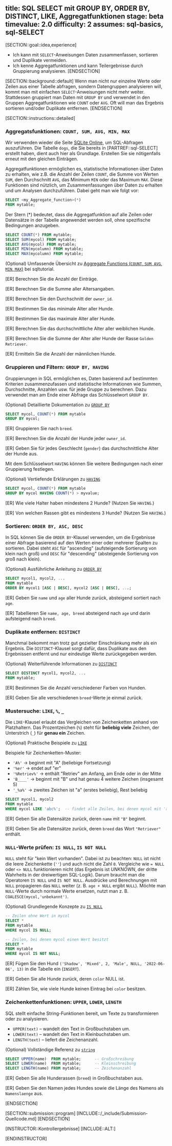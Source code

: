 title: SQL SELECT mit GROUP BY, ORDER BY, DISTINCT, LIKE, Aggregatfunktionen
stage: beta
timevalue: 2.0
difficulty: 2
assumes: sql-basics, sql-SELECT
---

[SECTION::goal::idea,experience]

- Ich kann mit `SELECT`-Anweisungen Daten zusammenfassen, sortieren und Duplikate vermeiden. 
- Ich kenne Aggregatfunktionen und kann Teilergebnisse durch Gruppierung analysieren.
[ENDSECTION]


[SECTION::background::default]
Wenn man nicht nur einzelne Werte oder Zeilen aus einer Tabelle abfragen, sondern Datengruppen analysieren will, 
kommt man mit einfachen `SELECT`-Anweisungen nicht mehr weiter. 
Stattdessen gruppiert man Daten mit `GROUP BY` und verwendet in den Gruppen Aggregatfunktionen wie `COUNT` oder `AVG`.
Oft will man das Ergebnis sortieren und/oder Duplikate entfernen.
[ENDSECTION]


[SECTION::instructions::detailed]

### Aggregatsfunktionen: `COUNT, SUM, AVG, MIN, MAX`

Wir verwenden wieder die Seite 
[SQLite Online](https://sqliteonline.com), 
um SQL-Abfragen auszuführen. 
Die Tabelle `dogs`, die Sie bereits in [PARTREF::sql-SELECT] erstellt haben, dient auch hier als Grundlage. 
Erstellen Sie sie nötigenfalls erneut mit den gleichen Einträgen.
<!-- time estimate: 10 min -->

Aggregatfunktionen ermöglichen es, statistische Informationen über Daten zu erhalten, wie z.B. die
Anzahl der Zeilen `COUNT`, die Summe von Werten `SUM`, den Durchschnitt `AVG`, das Minimum `MIN`
oder das Maximum `MAX`. Diese Funktionen sind nützlich, um Zusammenfassungen über Daten zu erhalten
und um Analysen durchzuführen. Dabei geht man wie folgt vor:

```sql
SELECT <my_Aggregate_function>(*)
FROM mytable;
```

Der Stern (*) bedeutet, dass die Aggregatfunktion auf alle Zeilen oder Datensätze
in der Tabelle angewendet werden soll, ohne spezifische Bedingungen anzugeben. 
```sql
SELECT COUNT(*) FROM mytable;
SELECT SUM(mycol) FROM mytable;
SELECT AVG(mycol) FROM mytable;
SELECT MIN(mycolumn) FROM mytable;
SELECT MAX(mycolumn) FROM mytable;
```
(Optional) Umfassende Übersicht zu
[Aggregate Functions (`COUNT`, `SUM`, `AVG`, `MIN`, `MAX`)](https://www.sqltutorial.org/sql-aggregate-functions/)
bei sqltutorial.

[ER] Berechnen Sie die Anzahl der Einträge.

[ER] Berechnen Sie die Summe aller Altersangaben.

[ER] Berechnen Sie den Durchschnitt der `owner_id`.

[ER] Bestimmen Sie das minimale Alter aller Hunde.

[ER] Bestimmen Sie das maximale Alter aller Hunde.

[ER] Berechnen Sie das durchschnittliche Alter aller weiblichen Hunde.

[ER] Berechnen Sie die Summe der Alter aller Hunde der Rasse `Golden Retriever`.

[ER] Ermitteln Sie die Anzahl der männlichen Hunde.
<!-- time estimate: 30 min -->


### Gruppieren und Filtern: `GROUP BY, HAVING`

Gruppierungen in SQL ermöglichen es, Daten basierend auf bestimmten Kriterien zusammenzufassen und
statistische Informationen wie Summen, Durchschnitte, Anzahlen usw. für jede Gruppe zu berechnen.
Dazu verwendet man am Ende einer Abfrage das Schlüsselwort `GROUP BY`. 

(Optional) Detaillierte Dokumentation zu
[`GROUP BY`](https://www.w3schools.com/sql/sql_groupby.asp)

```sql
SELECT mycol, COUNT(*) FROM mytable
GROUP BY mycol;
```

[ER] Gruppieren Sie nach `breed`.

[ER] Berechnen Sie die Anzahl der Hunde jeder `owner_id`.

[ER] Geben Sie für jedes Geschlecht (`gender`) das durchschnittliche Alter der Hunde aus.

Mit dem Schlüsselwort `HAVING` können Sie weitere Bedingungen nach einer Gruppierung festlegen. 

(Optional) Vertiefende Erklärungen zu
[`HAVING`](https://www.w3schools.com/sql/sql_having.asp)

```sql
SELECT mycol, COUNT(*) FROM mytable
GROUP BY mycol HAVING COUNT(*) > myvalue;
```

[ER] Wie viele Halter haben mindestens 2 Hunde? (Nutzen Sie `HAVING`.)

[ER] Von welchen Rassen gibt es mindestens 3 Hunde? (Nutzen Sie `HAVING`.)
<!-- time estimate: 20 min -->


### Sortieren: `ORDER BY, ASC, DESC`

In SQL können Sie die `ORDER BY`-Klausel verwenden, um die Ergebnisse einer Abfrage basierend auf den
Werten einer oder mehrerer Spalten zu sortieren. 
Dabei steht `ASC` für "ascending" (aufsteigende Sortierung von klein nach groß) 
und `DESC` für "descending" (absteigende Sortierung von groß nach klein). 

(Optional) Ausführliche Anleitung zu
[`ORDER BY`](https://mode.com/sql-tutorial/sql-order-by)

```sql
SELECT mycol1, mycol2, ...
FROM mytable
ORDER BY mycol1 [ASC | DESC], mycol2 [ASC | DESC], ...;
```

[ER] Geben Sie `name` und `age` aller Hunde zurück, absteigend sortiert nach `age`.

[ER] Tabellieren Sie `name, age, breed` absteigend nach `age` und darin aufsteigend nach `breed`.
<!-- time estimate: 10 min -->


### Duplikate entfernen: `DISTINCT`

Manchmal bekommt man trotz gut gezielter Einschränkung mehr als ein Ergebnis. 
Die `DISTINCT`-Klausel sorgt dafür, dass Duplikate aus den Ergebnissen entfernt und 
nur eindeutige Werte zurückgegeben werden. 

(Optional) Weiterführende Informationen zu
[`DISTINCT`](https://www.w3schools.com/sql/sql_distinct.asp)

```sql
SELECT DISTINCT mycol1, mycol2, ...
FROM mytable;
```

[ER] Bestimmen Sie die Anzahl verschiedener Farben von Hunden.

[ER] Geben Sie alle verschiedenen `breed`-Werte je einmal zurück.
<!-- time estimate: 10 min -->


### Mustersuche: `LIKE`, `%`, `_`

Die `LIKE`-Klausel erlaubt das Vergleichen von Zeichenketten anhand von Platzhaltern. 
Das Prozentzeichen (`%`) steht für **beliebig viele** Zeichen, der Unterstrich (`_`) für **genau ein** Zeichen. 

(Optional) Praktische Beispiele zu
[`LIKE`](https://www.w3schools.com/sql/sql_like.asp)


Beispiele für Zeichenketten-Muster:

* `'A%'` → beginnt mit "A" (beliebige Fortsetzung)
* `'%er'` → endet auf "er"
* `'%Retriev%'` → enthält "Retriev" am Anfang, am Ende oder in der Mitte
* `'B____'` → beginnt mit "B" und hat genau 4 weitere Zeichen (insgesamt 5)
* `'_%a%'` → zweites Zeichen ist "a" (erstes beliebig), Rest beliebig

```sql
SELECT mycol1, mycol2
FROM mytable
WHERE mycol LIKE 'abc%';  -- findet alle Zeilen, bei denen mycol mit 'abc' beginnt
```

[ER] Geben Sie alle Datensätze zurück, deren `name` mit `"B"` beginnt.

[ER] Geben Sie alle Datensätze zurück, deren `breed` das Wort `"Retriever"` enthält.
<!-- time estimate: 10 min -->


### `NULL`-Werte prüfen: `IS NULL`, `IS NOT NULL`

`NULL` steht für "kein Wert vorhanden".
Dabei ist zu beachten:
`NULL` ist nicht die leere Zeichenkette (`''`) und auch nicht die Zahl `0`. 
Vergleiche wie `= NULL` oder `<> NULL` funktionieren nicht (das Ergebnis ist *UNKNOWN*, der dritte 
Wahrheits in der dreiwertigen SQL-Logik). 
Darum braucht man die Operatoren `IS NULL` und `IS NOT NULL`. 
Ausdrücke und Berechnungen mit `NULL` propagieren das `NULL` weiter (z. B. `age + NULL` ergibt `NULL`). 
Möchte man `NULL`-Werte durch normale Werte ersetzen, nutzt man z. B. `COALESCE(mycol,'unbekannt')`.

(Optional) Grundlegende Konzepte zu
[`IS NULL`](https://www.w3schools.com/sql/sql_null_values.asp)

```sql
-- Zeilen ohne Wert in mycol
SELECT *
FROM mytable
WHERE mycol IS NULL;

-- Zeilen, bei denen mycol einen Wert besitzt
SELECT *
FROM mytable
WHERE mycol IS NOT NULL;
```

[ER] Fügen Sie den Hund `('Shadow', 'Mixed', 2, 'Male', NULL, '2022-06-06', 13)` in die Tabelle ein (`INSERT`).

[ER] Geben Sie alle Hunde zurück, deren `color` NULL ist.

[ER] Zählen Sie, wie viele Hunde keinen Eintrag bei `color` besitzen.
<!-- time estimate: 15 min -->


### Zeichenkettenfunktionen: `UPPER`, `LOWER`, `LENGTH`

SQL stellt einfache String-Funktionen bereit, um Texte zu transformieren oder zu analysieren.

* `UPPER(text)`  – wandelt den Text in Großbuchstaben um.
* `LOWER(text)`  – wandelt den Text in Kleinbuchstaben um.
* `LENGTH(text)` – liefert die Zeichenanzahl.

(Optional) Vollständige Referenz zu
[`string`](https://www.sqltutorial.org/sql-string-functions/)

```sql
SELECT UPPER(name)  FROM mytable;      -- Großschreibung
SELECT LOWER(name)  FROM mytable;      -- Kleinschreibung
SELECT LENGTH(name) FROM mytable;      -- Zeichenanzahl
```

[ER] Geben Sie alle Hunderassen (`breed`) in Großbuchstaben aus.

[ER] Geben Sie den Namen jedes Hundes sowie die Länge des Namens als `Namenslaenge` aus.
<!-- time estimate: 15 min -->
[ENDSECTION]


[SECTION::submission::program]
[INCLUDE::/_include/Submission-Quellcode.md]
[ENDSECTION]


[INSTRUCTOR::Kontrollergebnisse]
[INCLUDE::ALT:]

[ENDINSTRUCTOR]
